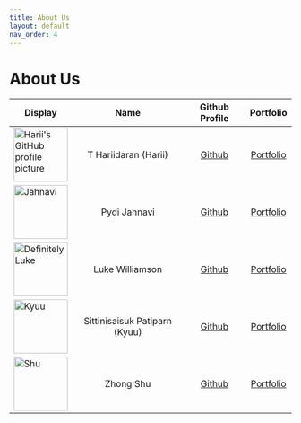 ```yaml
---
title: About Us
layout: default
nav_order: 4
---
```


# About Us

Display | Name | Github Profile | Portfolio
--------|:----:|:--------------:|:---------:
<img src="https://github.com/vegetablestabber.png" width=96 alt="Harii's GitHub profile picture" /> | T Hariidaran (Harii) | [Github](https://github.com/vegetablestabber) | [Portfolio](team/vegetablestabber.md)
<img src="" width=96 alt="Jahnavi" /> | Pydi Jahnavi | [Github](https://github.com/pjahn31) | [Portfolio](team/pjahn31.md)
<img src="https://static.wikia.nocookie.net/meme-cats/images/c/ca/El_Gato_Original.png/revision/latest?cb=20240125003752" width=96 alt="Definitely Luke" /> | Luke Williamson | [Github](https://github.com/gitHST) | [Portfolio](team/githst.md)
<img src="https://files.catbox.moe/m34fwn.png" width=96 alt="Kyuu" /> | Sittinisaisuk Patiparn (Kyuu) | [Github](https://github.com/kagiura) | [Portfolio](team/kagiura.md)
<img src="" width=96 alt="Shu" /> | Zhong Shu | [Github](https://github.com/shuu4/) | [Portfolio](team/shuu4.md)
